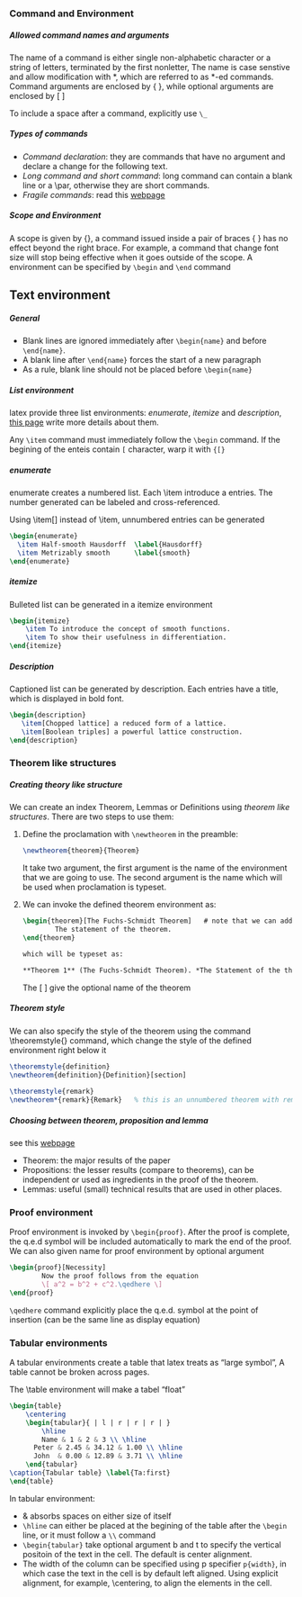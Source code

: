 
### Command and Environment
##### Allowed command names and arguments
The name of a command is either single non-alphabetic character or a string of letters, terminated by the first nonletter, The name is case senstive and allow modification with \*, which are referred to as \*-ed commands. Command arguments are enclosed by { }, while optional arguments are enclosed by [ ]

To include a space after a command, explicitly use `\_` 

##### Types of commands
- *Command declaration*: they are commands that have no argument and declare a change for the following text.
- *Long command and short command*: long command can contain a blank line or a \par, otherwise they are short commands.
- *Fragile commands*: read this [webpage](https://tex.stackexchange.com/questions/4736/what-is-the-difference-between-fragile-and-robust-commands-when-and-why-do-we-n)

##### Scope and Environment
A scope is given by {}, a command issued inside a pair of braces { } has no effect beyond the right brace. For example, a command that change font size will stop being effective when it goes outside of the scope. 
A environment can be specified by `\begin` and `\end` command

## Text environment
##### General
- Blank lines are ignored immediately after `\begin{name}` and before `\end{name}`.
- A blank line after `\end{name}` forces the start of a new paragraph
- As a rule, blank line should not be placed before `\begin{name}`

##### List environment
latex provide three list environments: *enumerate*, *itemize* and *description*, [this page](https://www.overleaf.com/learn/latex/Lists#Nested_lists:_label_style) write more details about them. 

Any `\item` command must immediately follow the `\begin` command. If the begining of the enteis contain `[` character, warp it with `{[}`

##### enumerate
enumerate creates a numbered list. Each \item introduce a entries. The number generated can be labeled and cross-referenced.
    
Using \item[] instead of \item, unnumbered entries can be generated
```latex
\begin{enumerate}
  \item Half-smooth Hausdorff  \label{Hausdorff}
  \item Metrizably smooth      \label{smooth}
\end{enumerate}
```
    
##### itemize
Bulleted list can be generated in a itemize environment
```latex
\begin{itemize}
    \item To introduce the concept of smooth functions. 
    \item To show their usefulness in differentiation.
\end{itemize}
```
    
##### Description
Captioned list can be generated by description. Each entries have a title, which is displayed in bold font.
```latex
\begin{description}
   \item[Chopped lattice] a reduced form of a lattice. 
   \item[Boolean triples] a powerful lattice construction.
\end{description}
```

### Theorem like structures

##### Creating theory like structure
We can create an index Theorem, Lemmas or Definitions using *theorem like structures*. There are two steps to use them:
1. Define the proclamation with `\newtheorem` in the preamble:
	```latex
	\newtheorem{theorem}{Theorem}
	```
    It take two argument, the first argument is the name of the environment that we are going to use. The second argument is the name which will be used when proclamation is typeset. 
    
2. We can invoke the defined theorem environment as:
    ```latex
    \begin{theorem}[The Fuchs-Schmidt Theorem]   # note that we can add optional argument
    		The statement of the theorem.
    \end{theorem}
    
    which will be typeset as:
    
    **Theorem 1** (The Fuchs-Schmidt Theorem). *The Statement of the theorem*
    ```
    The [ ] give the optional name of the theorem
    
##### Theorem style
We can also specify the style of the theorem using the command \theoremstyle{} command, which change the style of the defined environment right below it
```latex
\theoremstyle{definition}
\newtheorem{definition}{Definition}[section]
    
\theoremstyle{remark}
\newtheorem*{remark}{Remark}   % this is an unnumbered theorem with remark style
```

##### Choosing between theorem, proposition and lemma
see this [webpage](https://math.stackexchange.com/questions/25639/lemma-proposition-theorem-which-one-should-we-pick)
- Theorem: the major results of the paper
- Propositions: the lesser results (compare to theorems), can be independent or used as ingredients in the proof of the theorem.
- Lemmas: useful (small) technical results that are used in other places.

### Proof environment
Proof environment is invoked by `\begin{proof}`. After the proof is complete, the q.e.d symbol will be included automatically to mark the end of the proof. We can also given name for proof environment by optional argument
```latex
\begin{proof}[Necessity]
		Now the proof follows from the equation
		\[ a^2 = b^2 + c^2.\qedhere \]
\end{proof}
```
`\qedhere` command explicitly place the q.e.d. symbol at the point of insertion (can be the same line as display equation)

### Tabular environments
A tabular environments create a table that latex treats as “large symbol”, A table cannot be broken across pages. 

The \table environment will make a tabel “float”
```latex
\begin{table}
	\centering 
	\begin{tabular}{ | l | r | r | r | }
		\hline
		Name & 1 & 2 & 3 \\ \hline
	  Peter & 2.45 & 34.12 & 1.00 \\ \hline
	  John  & 0.00 & 12.89 & 3.71 \\ \hline
	\end{tabular}
\caption{Tabular table} \label{Ta:first} 
\end{table}
```

In tabular environment:
- & absorbs spaces on either size of itself
- `\hline` can either be placed at the begining of the table after the `\begin` line, or it must follow a `\\` command
- `\begin{tabular}` take optional argument b and t to specify the vertical positoin of the text in the cell. The default is center alignment.
- The width of the column can be specified using p specifier `p{width}`, in which case the text in the cell is by default left aligned. Using explicit alignment, for example, \\centering, to align the elements in the cell.